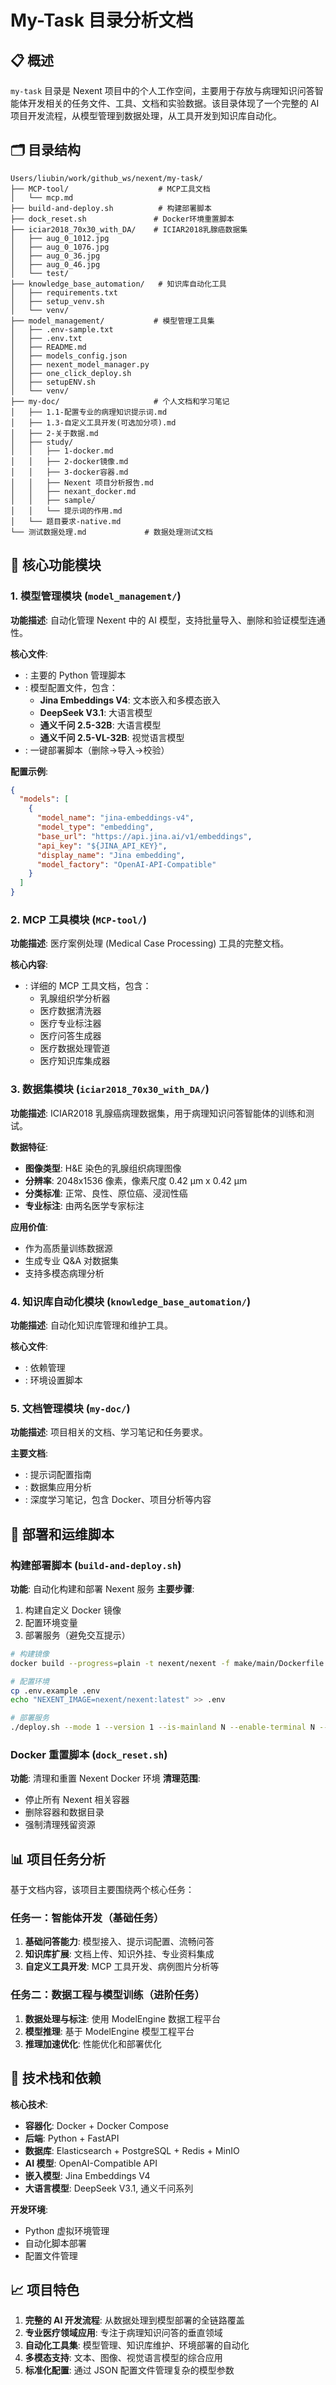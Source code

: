 # My-Task 目录分析文档

## 📋 概述

`my-task` 目录是 Nexent 项目中的个人工作空间，主要用于存放与病理知识问答智能体开发相关的任务文件、工具、文档和实验数据。该目录体现了一个完整的 AI 项目开发流程，从模型管理到数据处理，从工具开发到知识库自动化。

## 🗂️ 目录结构
```
Users/liubin/work/github_ws/nexent/my-task/
├── MCP-tool/                    # MCP工具文档
│   └── mcp.md
├── build-and-deploy.sh          # 构建部署脚本
├── dock_reset.sh               # Docker环境重置脚本
├── iciar2018_70x30_with_DA/    # ICIAR2018乳腺癌数据集
│   ├── aug_0_1012.jpg
│   ├── aug_0_1076.jpg
│   ├── aug_0_36.jpg
│   ├── aug_0_46.jpg
│   └── test/
├── knowledge_base_automation/   # 知识库自动化工具
│   ├── requirements.txt
│   ├── setup_venv.sh
│   └── venv/
├── model_management/           # 模型管理工具集
│   ├── .env-sample.txt
│   ├── .env.txt
│   ├── README.md
│   ├── models_config.json
│   ├── nexent_model_manager.py
│   ├── one_click_deploy.sh
│   ├── setupENV.sh
│   └── venv/
├── my-doc/                     # 个人文档和学习笔记
│   ├── 1.1-配置专业的病理知识提示词.md
│   ├── 1.3-自定义工具开发(可选加分项).md
│   ├── 2-关于数据.md
│   ├── study/
│   │   ├── 1-docker.md
│   │   ├── 2-docker镜像.md
│   │   ├── 3-docker容器.md
│   │   ├── Nexent 项目分析报告.md
│   │   ├── nexant_docker.md
│   │   ├── sample/
│   │   └── 提示词的作用.md
│   └── 题目要求-native.md
└── 测试数据处理.md             # 数据处理测试文档
```

## 🔧 核心功能模块

### 1. 模型管理模块 (`model_management/`)

**功能描述**: 自动化管理 Nexent 中的 AI 模型，支持批量导入、删除和验证模型连通性。

**核心文件**:
- <mcfile name="nexent_model_manager.py" path="my-task/model_management/nexent_model_manager.py"></mcfile>: 主要的 Python 管理脚本
- <mcfile name="models_config.json" path="my-task/model_management/models_config.json"></mcfile>: 模型配置文件，包含：
  - **Jina Embeddings V4**: 文本嵌入和多模态嵌入
  - **DeepSeek V3.1**: 大语言模型
  - **通义千问 2.5-32B**: 大语言模型  
  - **通义千问 2.5-VL-32B**: 视觉语言模型
- <mcfile name="one_click_deploy.sh" path="my-task/model_management/one_click_deploy.sh"></mcfile>: 一键部署脚本（删除→导入→校验）

**配置示例**:
```json
{
  "models": [
    {
      "model_name": "jina-embeddings-v4",
      "model_type": "embedding",
      "base_url": "https://api.jina.ai/v1/embeddings",
      "api_key": "${JINA_API_KEY}",
      "display_name": "Jina embedding",
      "model_factory": "OpenAI-API-Compatible"
    }
  ]
}
```

### 2. MCP 工具模块 (`MCP-tool/`)

**功能描述**: 医疗案例处理 (Medical Case Processing) 工具的完整文档。

**核心内容**:
- <mcfile name="mcp.md" path="my-task/MCP-tool/mcp.md"></mcfile>: 详细的 MCP 工具文档，包含：
  - 乳腺组织学分析器
  - 医疗数据清洗器
  - 医疗专业标注器
  - 医疗问答生成器
  - 医疗数据处理管道
  - 医疗知识库集成器

### 3. 数据集模块 (`iciar2018_70x30_with_DA/`)

**功能描述**: ICIAR2018 乳腺癌病理数据集，用于病理知识问答智能体的训练和测试。

**数据特征**:
- **图像类型**: H&E 染色的乳腺组织病理图像
- **分辨率**: 2048x1536 像素，像素尺度 0.42 µm x 0.42 µm
- **分类标准**: 正常、良性、原位癌、浸润性癌
- **专业标注**: 由两名医学专家标注

**应用价值**:
- 作为高质量训练数据源
- 生成专业 Q&A 对数据集
- 支持多模态病理分析

### 4. 知识库自动化模块 (`knowledge_base_automation/`)

**功能描述**: 自动化知识库管理和维护工具。

**核心文件**:
- <mcfile name="requirements.txt" path="my-task/knowledge_base_automation/requirements.txt"></mcfile>: 依赖管理
- <mcfile name="setup_venv.sh" path="my-task/knowledge_base_automation/setup_venv.sh"></mcfile>: 环境设置脚本

### 5. 文档管理模块 (`my-doc/`)

**功能描述**: 项目相关的文档、学习笔记和任务要求。

**主要文档**:
- <mcfile name="1.1-配置专业的病理知识提示词.md" path="my-task/my-doc/1.1-配置专业的病理知识提示词.md"></mcfile>: 提示词配置指南
- <mcfile name="2-关于数据.md" path="my-task/my-doc/2-关于数据.md"></mcfile>: 数据集应用分析
- <mcfolder name="study" path="my-task/my-doc/study"></mcfolder>: 深度学习笔记，包含 Docker、项目分析等内容

## 🚀 部署和运维脚本

### 构建部署脚本 (`build-and-deploy.sh`)

**功能**: 自动化构建和部署 Nexent 服务
**主要步骤**:
1. 构建自定义 Docker 镜像
2. 配置环境变量
3. 部署服务（避免交互提示）

```bash
# 构建镜像
docker build --progress=plain -t nexent/nexent -f make/main/Dockerfile .

# 配置环境
cp .env.example .env
echo "NEXENT_IMAGE=nexent/nexent:latest" >> .env

# 部署服务
./deploy.sh --mode 1 --version 1 --is-mainland N --enable-terminal N --root-dir "$HOME/nexent-data"
```

### Docker 重置脚本 (`dock_reset.sh`)

**功能**: 清理和重置 Nexent Docker 环境
**清理范围**:
- 停止所有 Nexent 相关容器
- 删除容器和数据目录
- 强制清理残留资源

## 📊 项目任务分析

基于文档内容，该项目主要围绕两个核心任务：

### 任务一：智能体开发（基础任务）
1. **基础问答能力**: 模型接入、提示词配置、流畅问答
2. **知识库扩展**: 文档上传、知识外挂、专业资料集成
3. **自定义工具开发**: MCP 工具开发、病例图片分析等

### 任务二：数据工程与模型训练（进阶任务）
1. **数据处理与标注**: 使用 ModelEngine 数据工程平台
2. **模型推理**: 基于 ModelEngine 模型工程平台
3. **推理加速优化**: 性能优化和部署优化

## 🔗 技术栈和依赖

**核心技术**:
- **容器化**: Docker + Docker Compose
- **后端**: Python + FastAPI
- **数据库**: Elasticsearch + PostgreSQL + Redis + MinIO
- **AI 模型**: OpenAI-Compatible API
- **嵌入模型**: Jina Embeddings V4
- **大语言模型**: DeepSeek V3.1, 通义千问系列

**开发环境**:
- Python 虚拟环境管理
- 自动化脚本部署
- 配置文件管理

## 📈 项目特色

1. **完整的 AI 开发流程**: 从数据处理到模型部署的全链路覆盖
2. **专业医疗领域应用**: 专注于病理知识问答的垂直领域
3. **自动化工具集**: 模型管理、知识库维护、环境部署的自动化
4. **多模态支持**: 文本、图像、视觉语言模型的综合应用
5. **标准化配置**: 通过 JSON 配置文件管理复杂的模型参数
